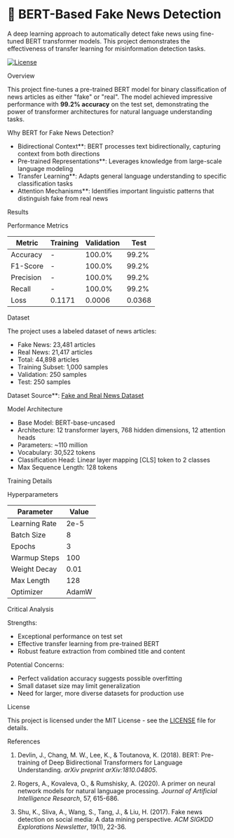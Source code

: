# 🚀 BERT-Based Fake News Detection

A deep learning approach to automatically detect fake news using fine-tuned BERT transformer models. This project demonstrates the effectiveness of transfer learning for misinformation detection tasks.

[![License](https://img.shields.io/badge/License-MIT-green.svg)](LICENSE)


Overview

This project fine-tunes a pre-trained BERT model for binary classification of news articles as either "fake" or "real". The model achieved impressive performance with **99.2% accuracy** on the test set, demonstrating the power of transformer architectures for natural language understanding tasks.

Why BERT for Fake News Detection?

- Bidirectional Context**: BERT processes text bidirectionally, capturing context from both directions
- Pre-trained Representations**: Leverages knowledge from large-scale language modeling
- Transfer Learning**: Adapts general language understanding to specific classification tasks
- Attention Mechanisms**: Identifies important linguistic patterns that distinguish fake from real news

 Results

Performance Metrics

| Metric | Training | Validation | Test |
|--------|----------|------------|------|
| Accuracy | - | 100.0% | 99.2% |
| F1-Score | - | 100.0% | 99.2%|
| Precision | - | 100.0% | 99.2%|
| Recall | - | 100.0% | 99.2% |
| Loss| 0.1171 | 0.0006 | 0.0368 |

Dataset

The project uses a labeled dataset of news articles:

- Fake News: 23,481 articles
- Real News: 21,417 articles
- Total: 44,898 articles
- Training Subset: 1,000 samples
- Validation: 250 samples
- Test: 250 samples

Dataset Source**: [Fake and Real News Dataset](https://huggingface.co/datasets/clmentbisaillon/fake-and-real-news-dataset)

 Model Architecture

- Base Model: BERT-base-uncased
- Architecture: 12 transformer layers, 768 hidden dimensions, 12 attention heads
- Parameters: ~110 million
- Vocabulary: 30,522 tokens
- Classification Head: Linear layer mapping [CLS] token to 2 classes
- Max Sequence Length: 128 tokens

Training Details

Hyperparameters

| Parameter | Value |
|-----------|-------|
| Learning Rate | 2e-5 |
| Batch Size | 8 |
| Epochs | 3 |
| Warmup Steps | 100 |
| Weight Decay | 0.01 |
| Max Length | 128 |
| Optimizer | AdamW |


Critical Analysis

Strengths:
- Exceptional performance on test set
- Effective transfer learning from pre-trained BERT
- Robust feature extraction from combined title and content

Potential Concerns:
- Perfect validation accuracy suggests possible overfitting
- Small dataset size may limit generalization
- Need for larger, more diverse datasets for production use


License

This project is licensed under the MIT License - see the [LICENSE](LICENSE) file for details.


References

1. Devlin, J., Chang, M. W., Lee, K., & Toutanova, K. (2018). BERT: Pre-training of Deep Bidirectional Transformers for Language Understanding. *arXiv preprint arXiv:1810.04805*.

2. Rogers, A., Kovaleva, O., & Rumshisky, A. (2020). A primer on neural network models for natural language processing. *Journal of Artificial Intelligence Research*, 57, 615-686.

3. Shu, K., Sliva, A., Wang, S., Tang, J., & Liu, H. (2017). Fake news detection on social media: A data mining perspective. *ACM SIGKDD Explorations Newsletter*, 19(1), 22-36.
